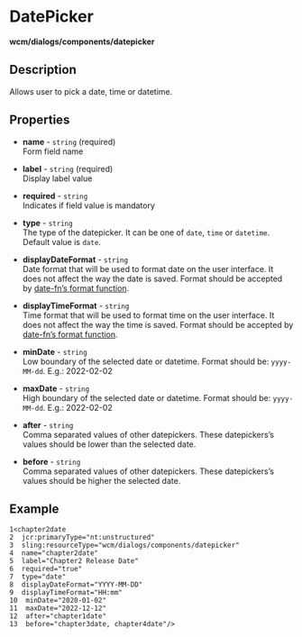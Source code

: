 # DatePicker

**wcm/dialogs/components/datepicker**

## Description

Allows user to pick a date, time or datetime.

## Properties

- **name** - `string` (required)  
    Form field name

- **label** - `string` (required)  
    Display label value

- **required** - `string`  
    Indicates if field value is mandatory

- **type** - `string`  
    The type of the datepicker. It can be one of `date`, `time` or `datetime`. Default value is `date`.

- **displayDateFormat** - `string`  
    Date format that will be used to format date on the user interface. It does not affect the way the date is saved. Format should be accepted by [date-fn’s format function](https://date-fns.org/v1.29.0/docs/format "https://date-fns.org/v1.29.0/docs/format").

- **displayTimeFormat** - `string`  
    Time format that will be used to format time on the user interface. It does not affect the way the time is saved. Format should be accepted by [date-fn’s format function](https://date-fns.org/v1.29.0/docs/format "https://date-fns.org/v1.29.0/docs/format").

- **minDate** - `string`  
    Low boundary of the selected date or datetime. Format should be: `yyyy-MM-dd`. E.g.: 2022-02-02

- **maxDate** - `string`  
    High boundary of the selected date or datetime. Format should be: `yyyy-MM-dd`. E.g.: 2022-02-02

- **after** - `string`  
    Comma separated values of other datepickers. These datepickers’s values should be lower than the selected date.

- **before** - `string`  
    Comma separated values of other datepickers. These datepickers’s values should be higher the selected date.

## Example

```
1<chapter2date  
2  jcr:primaryType="nt:unstructured"  
3  sling:resourceType="wcm/dialogs/components/datepicker"  
4  name="chapter2date"  
5  label="Chapter2 Release Date"  
6  required="true"  
7  type="date"  
8  displayDateFormat="YYYY-MM-DD"  
9  displayTimeFormat="HH:mm"  
10  minDate="2020-01-02"  
11  maxDate="2022-12-12"  
12  after="chapter1date"  
13  before="chapter3date, chapter4date"/>
```
